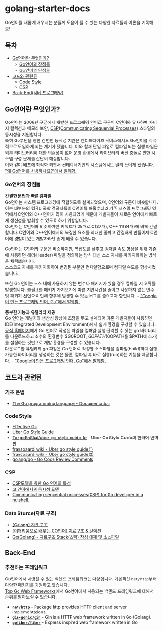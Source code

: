# golang-starter-docs
Go언어를 새롭게 배우시는 분들께 도움이 될 수 있는 다양한 자료들과 이론을 기록해요!

## 목차
- [Go언어란 무엇인가?](#Go언어란-무엇인가?)
  - [Go언어의 장점들](#Go언어의-장점들)
  - [Go언어의 단점들](#Go언어의-단점들)
- [코드와 관련된](#코드와-관련된)
  - [Code Style](#Code-Style)
  - [CSP](#CSP)
- [Back-End(서버 프로그래밍)](#Back-End)

## Go언어란 무엇인가?
Go언어는 2009년 구글에서 개발한 프로그래밍 언어로 구문이 C언어와 유사하며 가비지 컬렉션과 메모리 보안, [CSP(Communicating Sequential Processes)](https://ko.wikipedia.org/wiki/%EC%BB%A4%EB%AE%A4%EB%8B%88%EC%BC%80%EC%9D%B4%ED%8C%85_%EC%8B%9C%ED%80%9C%EC%85%9C_%ED%94%84%EB%A1%9C%EC%84%B8%EC%8A%A4) 스타일의 동시성을 지원합니다.   
특히 Go루틴을 통한 간편한 동시성 지원은 엔터프라이즈 서비스에서도 Go언어를 적극적으로 도입하게 되는 계기가 됐습니다. 이와 함께 단일 파일로 컴파일 되는 실행 파일은 외부 라이브러리에 대한 의존성이 없어 운영 환경에서 라이브러리 버전 충돌로 인한 시스템 구성 문제를 간단히 해결합니다.   
이와 같이 배포에 최적화 되면서 컨테이너기반의 시스템에서도 널리 쓰이게 됐습니다. - ["왜 Go언어를 사용하나요?"에서 발췌함.](https://www.namutech.co.kr/%EC%99%9C-go%EC%96%B8%EC%96%B4%EB%A5%BC-%EC%82%AC%EC%9A%A9%ED%95%98%EB%82%98%EC%9A%94/)

### Go언어의 장점들
**간결한 문법과 빠른 컴파일**  
Go언어는 시스템 프로그래밍에 적합하도록 설계되었으며, C언어와 구문이 비슷합니다.   
이는 대부분의 컴퓨터공학 전공자들이 C언어를 배울뿐더러 기존 시스템 프로그래밍 영역에서 C언어와 C++언어가 많이 사용되었기 때문에 개발자들이 새로운 언어에서 빠르게 생산성을 발휘할 수 있도록 하기 위함입니다.   
Go언어는 C언어와 비슷하지만 키워드가 25개로 C(37개), C++ 11(84개)에 비해 간결합니다. C언어와 C++언어에서의 복잡한 요소를 최대한 줄이고 간결하게 만들어져 C언어에 경험이 있는 개발자라면 쉽게 배울 수 있습니다.

Go언어는 C언어와 구문은 비슷하지만, 복잡도를 낮추고 컴파일 속도 향상을 위해 기존에 사용하던 헤더(Header) 파일을 정의하는 방식 대신 소스 자체를 패키지화하는 방식을 채택했습니다.  
소스코드 자체를 패키지화하여 변경된 부분만 컴파일함으로써 컴파일 속도를 향상시켰습니다.  

또한 Go 언어는 소스 내에 사용하지 않는 변수나 패키지가 있을 경우 컴파일 시 오류를 발생합니다. 불필요한 패키지 가져오기에 따른 지연시간을 줄이고 사용하지 않는 변수 및 패키지 선언으로 인해 향후에 발생할 수 있는 버그를 줄이고자 함입니다. - ["Google이 만든 프로그래밍 언어, Go"에서 발췌함.](https://www.samsungsds.com/kr/insights/golang.html)

**풍부한 기능과 유틸리티 제공**   
Go 언어는 개발자의 생산성 향상에 초점을 두고 설계되어 기존 개발자들이 사용하던 IDE(Integrated Development Environment)에서 쉽게 환경을 구성할 수 있습니다.  
[공식 홈페이지](www.golang.org)에서 Go 언어로 작성된 파일을 컴파일·실행·관리할 수 있는 go 바이너리를 다운로드하고 소수의 환경변수 $GOROOT, $GOPATH($GOPATH를 $PATH에 추가)를 설정하는 것만으로 개발 환경을 구성할 수 있습니다.   
다운로드한 유틸리티 go 파일은 Go 언어로 작성한 소스파일을 컴파일(build)하여 실행 가능한 바이너리를 생성하는 것은 물론, 컴파일 후 바로 실행(run)하는 기능을 제공합니다. - ["Google이 만든 프로그래밍 언어, Go"에서 발췌함.](https://www.samsungsds.com/kr/insights/golang.html)

## 코드와 관련된
### 기초 문법
- [The Go programming language - Documentation](https://go.dev/doc/)

### Code Style
- [Effective Go](https://go.dev/doc/effective_go)
- [Uber Go Style Guide](https://github.com/uber-go/guide/blob/master/style.md)
- [TangoEnSkai/uber-go-style-guide-kr](https://github.com/TangoEnSkai/uber-go-style-guide-kr) - Uber Go Style Guide의 한국어 번역판
- [fransoaardi wiki - Uber go style guide(1)](https://fransoaardi.github.io/posts/uber_go_style_guide_1/)
- [fransoaardi wiki - Uber go style guide(2)](https://fransoaardi.github.io/posts/uber_go_style_guide_2/)
- [golang/go - Go Code Review Comments](https://github.com/golang/go/wiki/CodeReviewComments)

### CSP
- [CSP모델을 통한 Go 언어의 특성](https://velog.io/@myong/CSP%EB%AA%A8%EB%8D%B8%EC%9D%84-%ED%86%B5%ED%95%9C-Go-%EC%96%B8%EC%96%B4%EC%9D%98-%ED%8A%B9%EC%84%B1)
- [고 언어에서의 동시성 모델](https://hamait.tistory.com/934)
- [Communicating sequential processes(CSP) for Go developer in a nutshell.](https://levelup.gitconnected.com/communicating-sequential-processes-csp-for-go-developer-in-a-nutshell-866795eb879d) 

### Data Sturce(자료 구조)
- [[Golang] 자료 구조](https://dev-yakuza.posstree.com/ko/golang/data-structure/)
- [[이더리움으로 배우는 GO언어] 자료구조 & 컬렉션](https://hamait.tistory.com/1002)
- [Go(Golang) - 자료구조 Stack(스택) 작성 예제 및 소스파일 ](https://niceman.tistory.com/162)

## Back-End
### 추천하는 프레임워크
Go언어에서 사용할 수 있는 백엔드 프레임워크는 다양합니다. 기본적인 `net/http`부터 다양한 패키지를 지원하고 있습니다.  
[Top Go Web Frameworks](https://github.com/mingrammer/go-web-framework-stars)에서 Go언어에서 사용되는 백엔드 프레임워크에 대해서 순위를 알아보실 수 있습니다.

- [**`net/http`**](https://pkg.go.dev/net/http) - Package http provides HTTP client and server implementations.
- [**`gin-gonic/gin`**](https://github.com/gin-gonic/gin) - Gin is a HTTP web framework written in Go (Golang).
- [**`gofiber/fiber`**](https://github.com/gofiber/fiber) - Express inspired web framework written in Go
